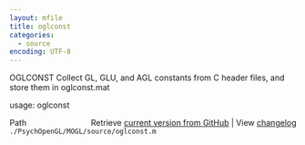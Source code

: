 ```yaml
---
layout: mfile
title: oglconst
categories:
  - source
encoding: UTF-8
---
```


OGLCONST  Collect GL, GLU, and AGL constants from C header files, and  
          store them in oglconst.mat  

usage:  oglconst  


<div class="code_header" style="text-align:right;">
  <span style="float:left;">Path&nbsp;&nbsp;</span> <span class="counter">Retrieve <a href=
  "https://raw.github.com/Psychtoolbox-3/Psychtoolbox-3/beta/./PsychOpenGL/MOGL/source/oglconst.m">current version from GitHub</a> | View <a href=
  "https://github.com/Psychtoolbox-3/Psychtoolbox-3/commits/beta/./PsychOpenGL/MOGL/source/oglconst.m">changelog</a></span>
</div>
<div class="code">
  <code>./PsychOpenGL/MOGL/source/oglconst.m</code>
</div>
